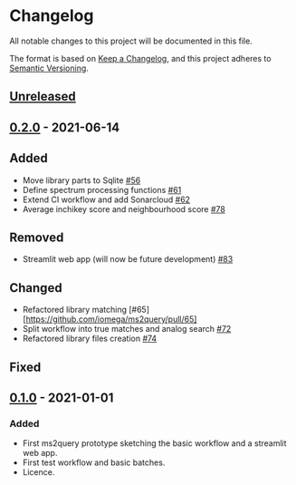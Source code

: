# Changelog

All notable changes to this project will be documented in this file.

The format is based on [Keep a Changelog](https://keepachangelog.com/en/1.0.0/),
and this project adheres to [Semantic Versioning](https://semver.org/spec/v2.0.0.html).

## [Unreleased]

## [0.2.0] - 2021-06-14

## Added

- Move library parts to Sqlite [#56](https://github.com/iomega/ms2query/pull/56)
- Define spectrum processing functions [#61](https://github.com/iomega/ms2query/pull/61)
- Extend CI workflow and add Sonarcloud [#62](https://github.com/iomega/ms2query/pull/62)
- Average inchikey score and neighbourhood score [#78](https://github.com/iomega/ms2query/pull/78) 

## Removed

- Streamlit web app (will now be future development) [#83](https://github.com/iomega/ms2query/pull/83)

## Changed

- Refactored library matching [#65][https://github.com/iomega/ms2query/pull/65]
- Split workflow into true matches and analog search [#72](https://github.com/iomega/ms2query/pull/72)
- Refactored library files creation [#74](https://github.com/iomega/ms2query/pull/74)

## Fixed


## [0.1.0] - 2021-01-01

### Added

- First ms2query prototype sketching the basic workflow and a streamlit web app.
- First test workflow and basic batches.
- Licence.

[Unreleased]: https://github.com/iomega/ms2query/compare/0.2.0...HEAD
[0.2.0]: https://github.com/iomega/ms2query/compare/0.1.0...0.2.0
[0.1.0]: https://github.com/iomega/ms2query/releases/tag/0.1.0
